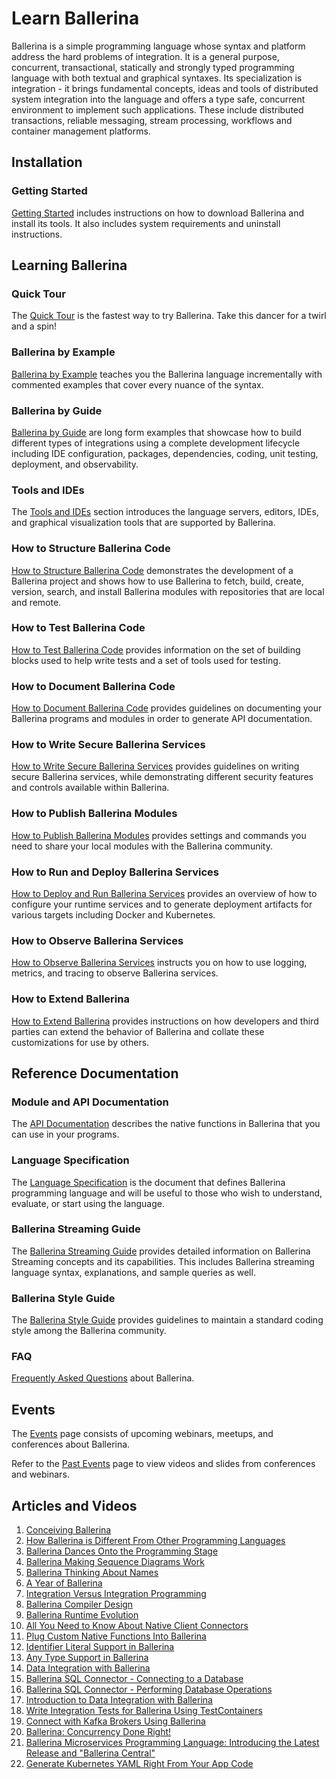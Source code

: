 # Learn Ballerina

Ballerina is a simple programming language whose syntax and platform address the hard problems of integration. It is a general purpose, concurrent, transactional, statically and strongly typed programming language with both textual and graphical syntaxes. Its specialization is integration - it brings fundamental concepts, ideas and tools of distributed system integration into the language and offers a type safe, concurrent environment to implement such applications. These include distributed transactions, reliable messaging, stream processing, workflows and container management platforms.


## Installation

### Getting Started

[Getting Started](/learn/getting-started/) includes instructions on how to download Ballerina and install its tools. It also includes system requirements and uninstall instructions.

## Learning Ballerina

### Quick Tour

The [Quick Tour](/learn/quick-tour/) is the fastest way to try Ballerina. Take this dancer for a twirl and a spin!

### Ballerina by Example

[Ballerina by Example](/learn/by-example/) teaches you the Ballerina language incrementally with commented examples that cover every nuance of the syntax.

### Ballerina by Guide

[Ballerina by Guide](/learn/by-guide/) are long form examples that showcase how to build different types of integrations using a complete development lifecycle including IDE configuration, packages, dependencies, coding, unit testing, deployment, and observability.

### Tools and IDEs

The [Tools and IDEs](/learn/tools-ides/) section introduces the language servers, editors, IDEs, and graphical visualization tools that are supported by Ballerina.

### How to Structure Ballerina Code

[How to Structure Ballerina Code](/learn/how-to-structure-ballerina-code/) demonstrates the development of a Ballerina project and shows how to use Ballerina to fetch, build, create, version, search, and install Ballerina modules with repositories that are local and remote.

### How to Test Ballerina Code

[How to Test Ballerina Code](/learn/how-to-test-ballerina-code/) provides information on the set of building blocks used to help write tests and a set of tools used for testing.

### How to Document Ballerina Code

[How to Document Ballerina Code](/learn/how-to-document-ballerina-code/) provides guidelines on documenting your Ballerina programs and modules in order to generate API documentation.

### How to Write Secure Ballerina Services

[How to Write Secure Ballerina Services](/learn/how-to-write-secure-ballerina-code/) provides guidelines on writing secure Ballerina services, while demonstrating different security features and controls available within Ballerina.

### How to Publish Ballerina Modules

[How to Publish Ballerina Modules](/learn/how-to-publish-modules/) provides settings and commands you need to share your local modules with the Ballerina community.

### How to Run and Deploy Ballerina Services

[How to Deploy and Run Ballerina Services](/learn/how-to-deploy-and-run-ballerina-programs/) provides an overview of how to configure your runtime services and to generate deployment artifacts for various targets including Docker and Kubernetes.

### How to Observe Ballerina Services

[How to Observe Ballerina Services](/learn/how-to-observe-ballerina-code/) instructs you on how to use logging, metrics, and tracing to observe Ballerina services.

### How to Extend Ballerina

[How to Extend Ballerina](/learn/how-to-extend-ballerina/) provides instructions on how developers and third parties can extend the behavior of Ballerina and collate these customizations for use by others.

## Reference Documentation

### Module and API Documentation

The [API Documentation](/learn/api-docs/) describes the native functions in Ballerina that you can use in your programs.

### Language Specification

The <a href="https://ballerina.io/learn/language-specification/0.990/">Language Specification</a> is the document that defines Ballerina programming language and will be useful to those who wish to understand, evaluate, or start using the language.

### Ballerina Streaming Guide

The [Ballerina Streaming Guide](/learn/ballerina-streaming-reference/) provides detailed information on Ballerina Streaming concepts and its capabilities. This includes Ballerina streaming language syntax, explanations, and sample queries as well.

### Ballerina Style Guide

The [Ballerina Style Guide](/learn/style-guide/) provides guidelines to maintain a standard coding style among the Ballerina community.

### FAQ

[Frequently Asked Questions](/learn/faq/) about Ballerina.

## Events

The [Events](/learn/events) page consists of upcoming webinars, meetups, and conferences about Ballerina.

Refer to the [Past Events](/learn/events/past-events) page to view videos and slides from conferences and webinars.

## Articles and Videos

1. <a href="https://medium.com/ballerinalang/conceiving-ballerina-2dadf67c0503" target="_blank">Conceiving Ballerina</a>
2. <a href="https://medium.com/ballerinalang/ballerina-why-it-is-different-from-other-programming-languages-cbdf5f248390" target="_blank">How Ballerina is Different From Other Programming Languages</a>
3. <a href="https://dzone.com/articles/ballerina-dances-onto-the-integration-stage" target="_blank">Ballerina Dances Onto the Programming Stage</a>
4. <a href="https://medium.com/ballerinalang/ballerina-making-sequence-diagrams-work-d0d7b3846a80" target="_blank">Ballerina Making Sequence Diagrams Work</a>
5. <a href="https://medium.com/ballerinalang/ballerina-thinking-about-names-why-restrict-to-english-c1f9803e827" target="_blank">Ballerina Thinking About Names</a>
6. <a href="https://medium.com/@sanjiva.weerawarana/an-year-of-ballerina-ad0d9251415" target="_blank">A Year of Ballerina</a>
7. <a href="https://medium.com/@chathura.ekanayake/9e9097983fb" target="_blank">Integration Versus Integration Programming</a>
8. <a href="https://medium.com/@sameera.jayasoma/ballerina-compiler-design-3406acc2476c" target="_blank">Ballerina Compiler Design</a>
9. <a href="https://medium.com/@sameera.jayasoma/ballerina-runtime-evolution-f82305e4ab8e" target="_blank">Ballerina Runtime Evolution</a>
10. <a href="https://medium.com/@lanka.vitharana/ballerina-native-client-connectors-and-all-you-need-to-know-e76957ca05dd" target="_blank">All You Need to Know About Native Client Connectors</a>
11. <a href="https://medium.com/@lanka.vitharana/plug-custom-native-functions-to-ballerina-5bbc2e15b6ac" target="_blank">Plug Custom Native Functions Into Ballerina</a>
12. <a href="https://medium.com/@lanka.vitharana/identifier-literals-in-ballerina-makes-it-possible-to-have-spaces-in-identifiers-83336ecb693e" target="_blank">Identifier Literal Support in Ballerina</a>
13. <a href="https://medium.com/@lanka.vitharana/any-type-support-in-ballerina-d9651ac53695" target="_blank">Any Type Support in Ballerina</a>
14. <a href="https://medium.com/@anupama.pathirage/data-integration-with-ballerina-c5bcf6de49b3" target="_blank">Data Integration with Ballerina</a>
15. <a href="https://medium.com/@anupama.pathirage/ballerina-sql-connector-connecting-to-db-ee31a81c8df6" target="_blank">Ballerina SQL Connector - Connecting to a Database</a>
16. <a href="https://medium.com/@anupama.pathirage/ballerina-sql-connector-performing-db-operations-8e555e3688be" target="_blank">Ballerina SQL Connector - Performing Database Operations</a>
17. <a href="https://dzone.com/articles/introduction-to-data-integration-with-ballerina" target="_blank">Introduction to Data Integration with Ballerina</a>
18. <a href="https://medium.com/@kevinratnasekera/write-integration-tests-for-ballerina-service-running-inside-docker-container-39fbbc20641c" target="_blank">Write Integration Tests for Ballerina Using TestContainers</a>
19. <a href="https://medium.com/@kevinratnasekera/connect-with-kafka-brokers-using-ballerina-6f5f2880b7e8" target="_blank">Connect with Kafka Brokers Using Ballerina</a>
20. <a href="https://medium.com/@lafernando/ballerina-concurrency-done-right-fa0afa350cb0" target="_blank">Ballerina: Concurrency Done Right!</a>
21. <a href="https://www.infoq.com/articles/ballerina-microservices-language-part-1" target="_blank">Ballerina Microservices Programming Language: Introducing the Latest Release and "Ballerina Central"</a>
22. <a href="https://dzone.com/articles/yaml-less-kubernetes" target="_blank">Generate Kubernetes YAML Right From Your App Code</a>
